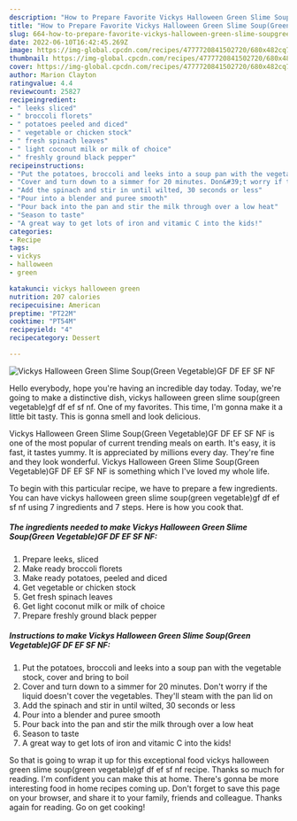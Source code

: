 ```yaml
---
description: "How to Prepare Favorite Vickys Halloween Green Slime Soup(Green Vegetable)GF DF EF SF NF"
title: "How to Prepare Favorite Vickys Halloween Green Slime Soup(Green Vegetable)GF DF EF SF NF"
slug: 664-how-to-prepare-favorite-vickys-halloween-green-slime-soupgreen-vegetablegf-df-ef-sf-nf
date: 2022-06-10T16:42:45.269Z
image: https://img-global.cpcdn.com/recipes/4777720841502720/680x482cq70/vickys-halloween-green-slime-soupgreen-vegetablegf-df-ef-sf-nf-recipe-main-photo.jpg
thumbnail: https://img-global.cpcdn.com/recipes/4777720841502720/680x482cq70/vickys-halloween-green-slime-soupgreen-vegetablegf-df-ef-sf-nf-recipe-main-photo.jpg
cover: https://img-global.cpcdn.com/recipes/4777720841502720/680x482cq70/vickys-halloween-green-slime-soupgreen-vegetablegf-df-ef-sf-nf-recipe-main-photo.jpg
author: Marion Clayton
ratingvalue: 4.4
reviewcount: 25827
recipeingredient:
- " leeks sliced"
- " broccoli florets"
- " potatoes peeled and diced"
- " vegetable or chicken stock"
- " fresh spinach leaves"
- " light coconut milk or milk of choice"
- " freshly ground black pepper"
recipeinstructions:
- "Put the potatoes, broccoli and leeks into a soup pan with the vegetable stock, cover and bring to boil"
- "Cover and turn down to a simmer for 20 minutes. Don&#39;t worry if the liquid doesn&#39;t cover the vegetables. They&#39;ll steam with the pan lid on"
- "Add the spinach and stir in until wilted, 30 seconds or less"
- "Pour into a blender and puree smooth"
- "Pour back into the pan and stir the milk through over a low heat"
- "Season to taste"
- "A great way to get lots of iron and vitamic C into the kids!"
categories:
- Recipe
tags:
- vickys
- halloween
- green

katakunci: vickys halloween green 
nutrition: 207 calories
recipecuisine: American
preptime: "PT22M"
cooktime: "PT54M"
recipeyield: "4"
recipecategory: Dessert

---
```



![Vickys Halloween Green Slime Soup(Green Vegetable)GF DF EF SF NF](https://img-global.cpcdn.com/recipes/4777720841502720/680x482cq70/vickys-halloween-green-slime-soupgreen-vegetablegf-df-ef-sf-nf-recipe-main-photo.jpg)

Hello everybody, hope you're having an incredible day today. Today, we're going to make a distinctive dish, vickys halloween green slime soup(green vegetable)gf df ef sf nf. One of my favorites. This time, I'm gonna make it a little bit tasty. This is gonna smell and look delicious.

Vickys Halloween Green Slime Soup(Green Vegetable)GF DF EF SF NF is one of the most popular of current trending meals on earth. It's easy, it is fast, it tastes yummy. It is appreciated by millions every day. They're fine and they look wonderful. Vickys Halloween Green Slime Soup(Green Vegetable)GF DF EF SF NF is something which I've loved my whole life.




To begin with this particular recipe, we have to prepare a few ingredients. You can have vickys halloween green slime soup(green vegetable)gf df ef sf nf using 7 ingredients and 7 steps. Here is how you cook that.

<!--inarticleads1-->

##### The ingredients needed to make Vickys Halloween Green Slime Soup(Green Vegetable)GF DF EF SF NF:

1. Prepare  leeks, sliced
1. Make ready  broccoli florets
1. Make ready  potatoes, peeled and diced
1. Get  vegetable or chicken stock
1. Get  fresh spinach leaves
1. Get  light coconut milk or milk of choice
1. Prepare  freshly ground black pepper




<!--inarticleads2-->

##### Instructions to make Vickys Halloween Green Slime Soup(Green Vegetable)GF DF EF SF NF:

1. Put the potatoes, broccoli and leeks into a soup pan with the vegetable stock, cover and bring to boil
1. Cover and turn down to a simmer for 20 minutes. Don&#39;t worry if the liquid doesn&#39;t cover the vegetables. They&#39;ll steam with the pan lid on
1. Add the spinach and stir in until wilted, 30 seconds or less
1. Pour into a blender and puree smooth
1. Pour back into the pan and stir the milk through over a low heat
1. Season to taste
1. A great way to get lots of iron and vitamic C into the kids!




So that is going to wrap it up for this exceptional food vickys halloween green slime soup(green vegetable)gf df ef sf nf recipe. Thanks so much for reading. I'm confident you can make this at home. There's gonna be more interesting food in home recipes coming up. Don't forget to save this page on your browser, and share it to your family, friends and colleague. Thanks again for reading. Go on get cooking!
